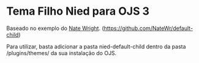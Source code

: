 # Tema Filho Nied para OJS 3

Baseado no exemplo do [Nate Wright](https://github.com/NateWr). (https://github.com/NateWr/default-child)

Para utilizar, basta adicionar a pasta nied-default-child dentro da pasta /plugins/themes/ da sua instalação do OJS.
